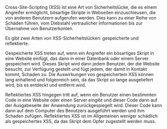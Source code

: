 Cross-Site-Scripting (XSS) ist eine Art von Sicherheitslücke, die es einem Angreifer ermöglicht, bösartige Skripte in Webseiten einzuschleusen, die von anderen Benutzern aufgerufen werden.
Dies kann zu einer Reihe von Schäden führen, vom Diebstahl vertraulicher Informationen bis zur Übernahme von Benutzerkonten.

Es gibt zwei Arten von XSS-Sicherheitslücken: gespeicherte und reflektierte.

Gespeicherte XSS treten auf, wenn ein Angreifer ein bösartiges Skript in eine Website einfügt, das dann in einer Datenbank oder einem Server gespeichert wird.
Dieses Skript wird dann jedem Benutzer, der die Website besucht, zur Verfügung gestellt und fügt jedem, der damit in Kontakt kommt, Schaden zu.
Die Auswirkungen von gespeichertem XSS können lang anhaltend und folgenreich sein, da das Skript so lange ausgeliefert wird, bis es entdeckt und entfernt wird.

Reflektiertes XSS hingegen tritt auf, wenn ein Benutzer einen bestimmten Code in eine Website oder einen Server eingibt und dieser Code dann auf der Ausgabeseite der Anwendung zurückgespiegelt wird.
Dieser Code kann dann auf dem Computer des Benutzers ausgeführt werden und ihm Schaden zufügen. 
Reflektiertes XSS ist im Allgemeinen weniger schädlich als gespeichertes XSS, da das Skript dem Opfer zugestellt werden muss.
